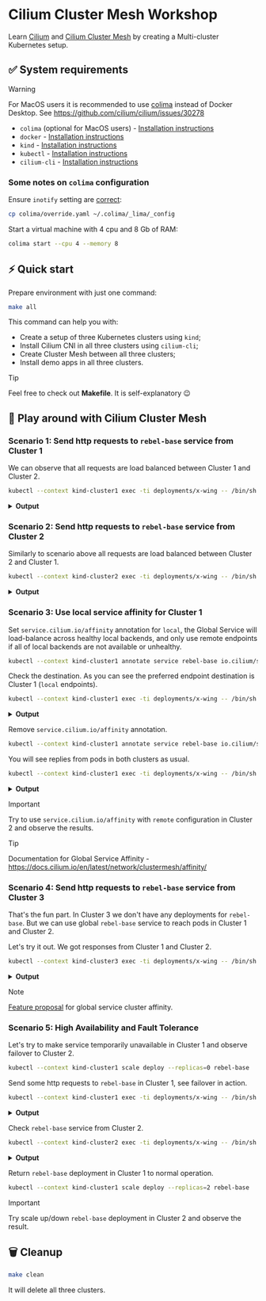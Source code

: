 # Cilium Cluster Mesh Workshop
Learn [Cilium](https://cilium.io/) and [Cilium Cluster Mesh](https://docs.cilium.io/en/stable/network/clustermesh/clustermesh/) by creating a Multi-cluster Kubernetes setup.   

## ✅ System requirements
> [!WARNING]
> For MacOS users it is recommended to use [colima](https://github.com/abiosoft/colima) instead of Docker Desktop. See https://github.com/cilium/cilium/issues/30278
* `colima` (optional for MacOS users) - [Installation instructions](https://github.com/abiosoft/colima?tab=readme-ov-file#installation)
* `docker` - [Installation instructions](https://docs.docker.com/engine/install)
* `kind` - [Installation instructions](https://kind.sigs.k8s.io/docs/user/quick-start)
* `kubectl` - [Installation instructions](https://kubernetes.io/docs/tasks/tools)
* `cilium-cli` - [Installation instructions](https://github.com/cilium/cilium-cli?tab=readme-ov-file#installation)

### Some notes on `colima` configuration
Ensure `inotify` setting are [correct](https://github.com/abiosoft/colima/issues/1000):
```sh
cp colima/override.yaml ~/.colima/_lima/_config
```
Start a virtual machine with 4 cpu and 8 Gb of RAM:
```sh
colima start --cpu 4 --memory 8
```

## ⚡️ Quick start
Prepare environment with just one command:
```bash
make all
```
This command can help you with:
* Create a setup of three Kubernetes clusters using `kind`;
* Install Cilium CNI in all three clusters using `cilium-cli`;
* Create Cluster Mesh between all three clusters;
* Install demo apps in all three clusters.
> [!TIP]
> Feel free to check out **Makefile**. It is self-explanatory 😉

## 📖 Play around with Cilium Cluster Mesh
### Scenario 1: Send http requests to `rebel-base` service from Cluster 1

We can observe that all requests are load balanced between Cluster 1 and Cluster 2.

```sh
kubectl --context kind-cluster1 exec -ti deployments/x-wing -- /bin/sh -c 'for i in $(seq 1 10); do curl rebel-base; done'
```
<details><summary><b>Output</b></summary>

```json
{"Galaxy": "Alderaan", "Cluster": "Cluster-1"}
{"Galaxy": "Alderaan", "Cluster": "Cluster-2"}
{"Galaxy": "Alderaan", "Cluster": "Cluster-1"}
{"Galaxy": "Alderaan", "Cluster": "Cluster-1"}
{"Galaxy": "Alderaan", "Cluster": "Cluster-2"}
{"Galaxy": "Alderaan", "Cluster": "Cluster-2"}
{"Galaxy": "Alderaan", "Cluster": "Cluster-2"}
{"Galaxy": "Alderaan", "Cluster": "Cluster-1"}
{"Galaxy": "Alderaan", "Cluster": "Cluster-1"}
{"Galaxy": "Alderaan", "Cluster": "Cluster-1"}
```
</details>

### Scenario 2: Send http requests to `rebel-base` service from Cluster 2

Similarly to scenario above all requests are load balanced between Cluster 2 and Cluster 1.
```sh
kubectl --context kind-cluster2 exec -ti deployments/x-wing -- /bin/sh -c 'for i in $(seq 1 10); do curl rebel-base; done'
```
<details><summary><b>Output</b></summary>

```json
{"Galaxy": "Alderaan", "Cluster": "Cluster-1"}
{"Galaxy": "Alderaan", "Cluster": "Cluster-1"}
{"Galaxy": "Alderaan", "Cluster": "Cluster-2"}
{"Galaxy": "Alderaan", "Cluster": "Cluster-2"}
{"Galaxy": "Alderaan", "Cluster": "Cluster-2"}
{"Galaxy": "Alderaan", "Cluster": "Cluster-1"}
{"Galaxy": "Alderaan", "Cluster": "Cluster-2"}
{"Galaxy": "Alderaan", "Cluster": "Cluster-2"}
{"Galaxy": "Alderaan", "Cluster": "Cluster-2"}
{"Galaxy": "Alderaan", "Cluster": "Cluster-2"}
```
</details>

### Scenario 3: Use local service affinity for Cluster 1
Set `service.cilium.io/affinity` annotation for `local`, the Global Service will load-balance across healthy local backends, and only use remote endpoints if all of local backends are not available or unhealthy.
```sh
kubectl --context kind-cluster1 annotate service rebel-base io.cilium/service-affinity=local --overwrite
```
Check the destination. As you can see the preferred endpoint destination is Cluster 1 (`local` endpoints).
```sh
kubectl --context kind-cluster1 exec -ti deployments/x-wing -- /bin/sh -c 'for i in $(seq 1 10); do curl rebel-base; done'
```
<details><summary><b>Output</b></summary>

```json
{"Galaxy": "Alderaan", "Cluster": "Cluster-1"}
{"Galaxy": "Alderaan", "Cluster": "Cluster-1"}
{"Galaxy": "Alderaan", "Cluster": "Cluster-1"}
{"Galaxy": "Alderaan", "Cluster": "Cluster-1"}
{"Galaxy": "Alderaan", "Cluster": "Cluster-1"}
{"Galaxy": "Alderaan", "Cluster": "Cluster-1"}
{"Galaxy": "Alderaan", "Cluster": "Cluster-1"}
{"Galaxy": "Alderaan", "Cluster": "Cluster-1"}
{"Galaxy": "Alderaan", "Cluster": "Cluster-1"}
{"Galaxy": "Alderaan", "Cluster": "Cluster-1"}
```
</details>

Remove `service.cilium.io/affinity` annotation.
```sh
kubectl --context kind-cluster1 annotate service rebel-base io.cilium/service-affinity-
```
You will see replies from pods in both clusters as usual.
```sh
kubectl --context kind-cluster1 exec -ti deployments/x-wing -- /bin/sh -c 'for i in $(seq 1 10); do curl rebel-base; done'
```
<details><summary><b>Output</b></summary>

```json
{"Galaxy": "Alderaan", "Cluster": "Cluster-2"}
{"Galaxy": "Alderaan", "Cluster": "Cluster-2"}
{"Galaxy": "Alderaan", "Cluster": "Cluster-2"}
{"Galaxy": "Alderaan", "Cluster": "Cluster-1"}
{"Galaxy": "Alderaan", "Cluster": "Cluster-2"}
{"Galaxy": "Alderaan", "Cluster": "Cluster-2"}
{"Galaxy": "Alderaan", "Cluster": "Cluster-1"}
{"Galaxy": "Alderaan", "Cluster": "Cluster-2"}
{"Galaxy": "Alderaan", "Cluster": "Cluster-2"}
{"Galaxy": "Alderaan", "Cluster": "Cluster-2"}
```

</details>

> [!IMPORTANT]
> Try to use `service.cilium.io/affinity` with `remote` configuration in Cluster 2 and observe the results.

> [!TIP]
> Documentation for Global Service Affinity - https://docs.cilium.io/en/latest/network/clustermesh/affinity/

### Scenario 4: Send http requests to `rebel-base` service from Cluster 3
That's the fun part. In Cluster 3 we don't have any deployments for `rebel-base`. But we can use global `rebel-base` service to reach pods in Cluster 1 and Cluster 2.

Let's try it out. We got responses from Cluster 1 and Cluster 2.

```sh
kubectl --context kind-cluster3 exec -ti deployments/x-wing -- /bin/sh -c 'for i in $(seq 1 10); do curl rebel-base; done'
```
<details><summary><b>Output</b></summary>

```json
{"Galaxy": "Alderaan", "Cluster": "Cluster-1"}
{"Galaxy": "Alderaan", "Cluster": "Cluster-1"}
{"Galaxy": "Alderaan", "Cluster": "Cluster-1"}
{"Galaxy": "Alderaan", "Cluster": "Cluster-2"}
{"Galaxy": "Alderaan", "Cluster": "Cluster-2"}
{"Galaxy": "Alderaan", "Cluster": "Cluster-1"}
{"Galaxy": "Alderaan", "Cluster": "Cluster-1"}
{"Galaxy": "Alderaan", "Cluster": "Cluster-2"}
{"Galaxy": "Alderaan", "Cluster": "Cluster-1"}
{"Galaxy": "Alderaan", "Cluster": "Cluster-1"}
```
</details>

> [!NOTE]
> [Feature proposal](https://github.com/cilium/cilium/issues/29200) for global service cluster affinity.

### Scenario 5: High Availability and Fault Tolerance
Let's try to make service temporarily unavailable in Cluster 1 and observe failover to Cluster 2.
```sh
kubectl --context kind-cluster1 scale deploy --replicas=0 rebel-base
```
Send some http requests to `rebel-base` in Cluster 1, see failover in action.
```sh
kubectl --context kind-cluster1 exec -ti deployments/x-wing -- /bin/sh -c 'for i in $(seq 1 10); do curl rebel-base; done'
```
<details><summary><b>Output</b></summary>

```json
{"Galaxy": "Alderaan", "Cluster": "Cluster-2"}
{"Galaxy": "Alderaan", "Cluster": "Cluster-2"}
{"Galaxy": "Alderaan", "Cluster": "Cluster-2"}
{"Galaxy": "Alderaan", "Cluster": "Cluster-2"}
{"Galaxy": "Alderaan", "Cluster": "Cluster-2"}
{"Galaxy": "Alderaan", "Cluster": "Cluster-2"}
{"Galaxy": "Alderaan", "Cluster": "Cluster-2"}
{"Galaxy": "Alderaan", "Cluster": "Cluster-2"}
{"Galaxy": "Alderaan", "Cluster": "Cluster-2"}
{"Galaxy": "Alderaan", "Cluster": "Cluster-2"}
```
</details>

Check `rebel-base` service from Cluster 2.
```sh
kubectl --context kind-cluster2 exec -ti deployments/x-wing -- /bin/sh -c 'for i in $(seq 1 10); do curl rebel-base; done'
```
<details><summary><b>Output</b></summary>

```json
{"Galaxy": "Alderaan", "Cluster": "Cluster-2"}
{"Galaxy": "Alderaan", "Cluster": "Cluster-2"}
{"Galaxy": "Alderaan", "Cluster": "Cluster-2"}
{"Galaxy": "Alderaan", "Cluster": "Cluster-2"}
{"Galaxy": "Alderaan", "Cluster": "Cluster-2"}
{"Galaxy": "Alderaan", "Cluster": "Cluster-2"}
{"Galaxy": "Alderaan", "Cluster": "Cluster-2"}
{"Galaxy": "Alderaan", "Cluster": "Cluster-2"}
{"Galaxy": "Alderaan", "Cluster": "Cluster-2"}
{"Galaxy": "Alderaan", "Cluster": "Cluster-2"}
```
</details>

Return `rebel-base` deployment in Cluster 1 to normal operation.
```sh
kubectl --context kind-cluster1 scale deploy --replicas=2 rebel-base
```
> [!IMPORTANT]
> Try scale up/down `rebel-base` deployment in Cluster 2 and observe the result.

## 🗑️ Cleanup

```sh
make clean
```

It will delete all three clusters.
